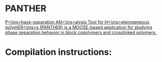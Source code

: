 PANTHER
=====

<ins>P<\ins>hase-separation <ins>AN<\ins>alysis <ins>T<ins>ool for <ins>H<\ins>eterogeneous polym<ins>ER<\ins>s (PANTHER) is a MOOSE-based application for studying phase separation behavior in block copolymers and crosslinked polymers.

# Compilation instructions:

